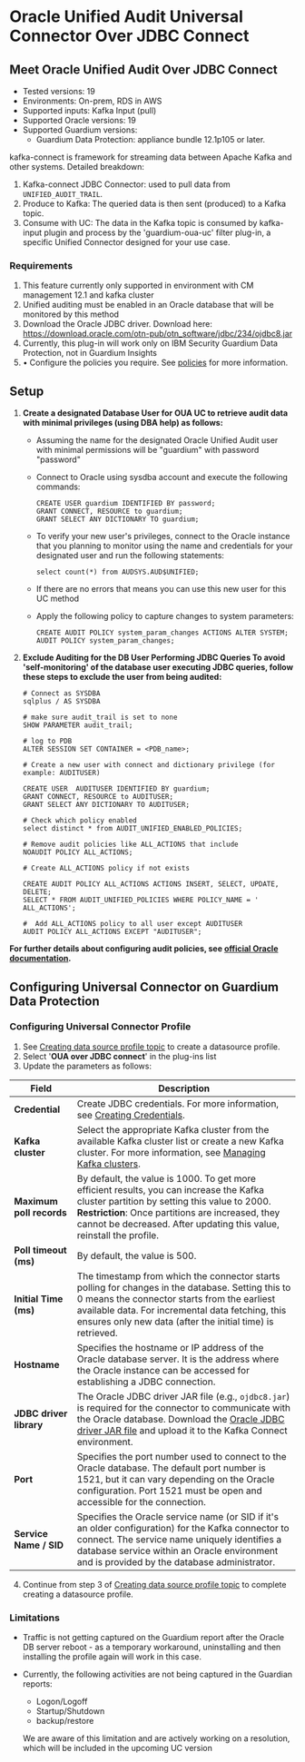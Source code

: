 # Oracle Unified Audit Universal Connector Over JDBC Connect

## Meet Oracle Unified Audit Over JDBC Connect
* Tested versions: 19
* Environments: On-prem, RDS in AWS
* Supported inputs: Kafka Input (pull)
* Supported Oracle versions: 19
* Supported Guardium versions:
    * Guardium Data Protection: appliance bundle 12.1p105 or later.

kafka-connect is framework for streaming data between Apache Kafka and other systems.
Detailed breakdown:
1. Kafka-connect JDBC Connector: used to pull data from `UNIFIED_AUDIT_TRAIL`.
2. Produce to Kafka: The queried data is then sent (produced) to a Kafka topic.
3. Consume with UC: The data in the Kafka topic is consumed by kafka-input plugin and process by the 'guardium-oua-uc' filter plug-in,
   a specific Unified Connector designed for your use case.

### Requirements
1. This feature currently only supported in environment with CM management 12.1 and kafka cluster
2. Unified auditing must be enabled in an Oracle database that will be monitored by this method
3. Download the Oracle JDBC driver. Download here:
   https://download.oracle.com/otn-pub/otn_software/jdbc/234/ojdbc8.jar
4. Currently, this plug-in will work only on IBM Security Guardium Data Protection, not in Guardium Insights
5. • Configure the policies you require. See [policies](https://github.com/IBM/universal-connectors/tree/main/docs#policies) for more information.

## Setup

1.  **Create a designated Database User for OUA UC to retrieve audit data with minimal privileges (using DBA help) as follows:**
    - Assuming the name for the designated Oracle Unified Audit user with minimal permissions will be "guardium" with password "password"
    - Connect to Oracle using sysdba account and execute the following commands:

        ```
        CREATE USER guardium IDENTIFIED BY password;
        GRANT CONNECT, RESOURCE to guardium;
        GRANT SELECT ANY DICTIONARY TO guardium;
        ```

    - To verify your new user's privileges, connect to the Oracle instance that you planning to monitor using the name and credentials for your designated user and run the following statements:

        ```
        select count(*) from AUDSYS.AUD$UNIFIED;
        ```

    - If there are no errors that means you can use this new user for this UC method
   
    - Apply the following policy to capture changes to system parameters:
        ```
        CREATE AUDIT POLICY system_param_changes ACTIONS ALTER SYSTEM;
        AUDIT POLICY system_param_changes;
        ```
      
   2. **Exclude Auditing for the DB User Performing JDBC Queries
      To avoid 'self-monitoring' of the database user executing JDBC queries, follow these steps to exclude the user from being audited:**
        ```
        # Connect as SYSDBA
        sqlplus / AS SYSDBA
   
        # make sure audit_trail is set to none
        SHOW PARAMETER audit_trail;
   
        # log to PDB
        ALTER SESSION SET CONTAINER = <PDB_name>;
   
        # Create a new user with connect and dictionary privilege (for example: AUDITUSER)

        CREATE USER  AUDITUSER IDENTIFIED BY guardium;
        GRANT CONNECT, RESOURCE to AUDITUSER;
        GRANT SELECT ANY DICTIONARY TO AUDITUSER;

        # Check which policy enabled
        select distinct * from AUDIT_UNIFIED_ENABLED_POLICIES;

        # Remove audit policies like ALL_ACTIONS that include
        NOAUDIT POLICY ALL_ACTIONS;

        # Create ALL_ACTIONS policy if not exists

        CREATE AUDIT POLICY ALL_ACTIONS ACTIONS INSERT, SELECT, UPDATE, DELETE;
        SELECT * FROM AUDIT_UNIFIED_POLICIES WHERE POLICY_NAME = ' ALL_ACTIONS';

        #  Add ALL_ACTIONS policy to all user except AUDITUSER
        AUDIT POLICY ALL_ACTIONS EXCEPT "AUDITUSER";
        ```
**For further details about configuring audit policies, see [official Oracle documentation](https://docs.oracle.com/en/database/oracle/oracle-database/19/dbseg/configuring-audit-policies.html).**
## Configuring Universal Connector on Guardium Data Protection
### Configuring Universal Connector Profile
1. See [Creating data source profile topic](https://www.ibm.com/docs/en/gdp/12.x?topic=configuration-creating-data-source-profiles) to create a datasource profile.
2. Select '**OUA over JDBC connect**' in the plug-ins list
3. Update the parameters as follows:

| Field                    | Description                                                                                                                                                                                                                                                         |
|--------------------------|---------------------------------------------------------------------------------------------------------------------------------------------------------------------------------------------------------------------------------------------------------------------|
| **Credential**           | Create JDBC credentials. For more information, see [Creating Credentials](https://www.ibm.com/docs/en/gdp/12.x?topic=configuration-creating-credentials).                                                                                                         |
| **Kafka cluster**        | Select the appropriate Kafka cluster from the available Kafka cluster list or create a new Kafka cluster. For more information, see [Managing Kafka clusters](https://www.ibm.com/docs/en/gdp/12.x?topic=flow-creating-kafka-clusters).                   |
| **Maximum poll records** | By default, the value is 1000. To get more efficient results, you can increase the Kafka cluster partition by setting this value to 2000. **Restriction**: Once partitions are increased, they cannot be decreased. After updating this value, reinstall the profile. |
| **Poll timeout (ms)**    | By default, the value is 500.                                                                                                                                                                                                                                       |
| **Initial Time (ms)**    | The timestamp from which the connector starts polling for changes in the database. Setting this to 0 means the connector starts from the earliest available data. For incremental data fetching, this ensures only new data (after the initial time) is retrieved.  |
| **Hostname**             | Specifies the hostname or IP address of the Oracle database server. It is the address where the Oracle instance can be accessed for establishing a JDBC connection.                                                                                                |
| **JDBC driver library**  | The Oracle JDBC driver JAR file (e.g., `ojdbc8.jar`) is required for the connector to communicate with the Oracle database. Download the [Oracle JDBC driver JAR file](https://download.oracle.com/otn-pub/otn_software/jdbc/234/ojdbc8.jar) and upload it to the Kafka Connect environment. |
| **Port**                 | Specifies the port number used to connect to the Oracle database. The default port number is 1521, but it can vary depending on the Oracle configuration. Port 1521 must be open and accessible for the connection.                                                 |
| **Service Name / SID**   | Specifies the Oracle service name (or SID if it's an older configuration) for the Kafka connector to connect. The service name uniquely identifies a database service within an Oracle environment and is provided by the database administrator.                   |


4. Continue from step 3 of [Creating data source profile topic](https://www.ibm.com/docs/en/gdp/12.x?topic=configuration-creating-data-source-profiles) to complete creating a datasource profile. 
### Limitations 
- Traffic is not getting captured on the Guardium report after the Oracle DB server reboot - as a temporary workaround, uninstalling and then installing the profile again will work in this case.
- Currently, the following activities are not being captured in the Guardian reports:
  - Logon/Logoff
  - Startup/Shutdown
  - backup/restore
  
  We are aware of this limitation and are actively working on a resolution, which will be included in the upcoming UC version
